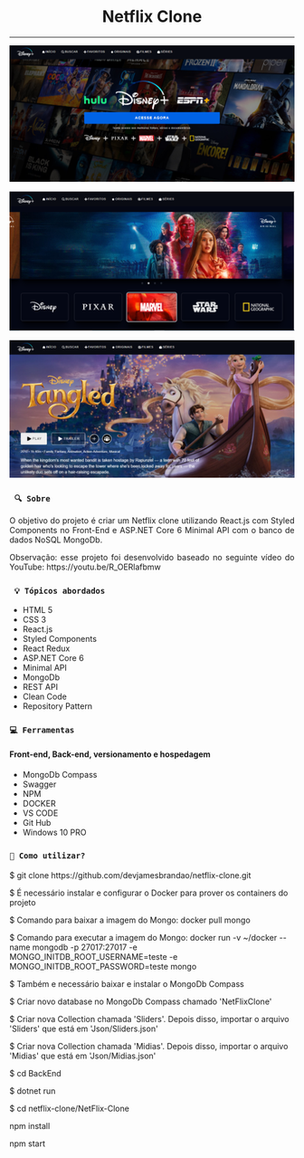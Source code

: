 <h1 align="center"><strong>Netflix Clone</strong></h1>

<hr/>

<p align="center">
    <img src="/Imagens/inicio.png" alt="Página de início" title="Início">
</p> 

<p align="center">
    <img src="/Imagens/home.png" alt="Página de conteúdo" title="Conteúdo">
</p> 

<p align="center">
    <img src="/Imagens/detalhes.png" alt="Página de detalhes" title="Detalhes">
</p> 


### ` 🔍 Sobre`

<p align="justify">O objetivo do projeto é criar um Netflix clone utilizando React.js com Styled Components no Front-End e ASP.NET Core 6 Minimal API com o banco de dados NoSQL MongoDb.</p>

<p align="justify">Observação: esse projeto foi desenvolvido baseado no seguinte vídeo do YouTube: https://youtu.be/R_OERlafbmw</p>

### ` 💡 Tópicos abordados`

* HTML 5
* CSS 3
* React.js
* Styled Components
* React Redux
* ASP.NET Core 6
* Minimal API
* MongoDb
* REST API
* Clean Code
* Repository Pattern

### `💻 Ferramentas`

#### Front-end, Back-end, versionamento e hospedagem

* MongoDb Compass
* Swagger
* NPM
* DOCKER
* VS CODE
* Git Hub
* Windows 10 PRO

### `🔎 Como utilizar?`

<p>$ git clone https://github.com/devjamesbrandao/netflix-clone.git</p>

<p>$ É necessário instalar e configurar o Docker para prover os containers do projeto</p>

<p>$ Comando para baixar a imagem do Mongo: docker pull mongo</p>

<p>$ Comando para executar a imagem do Mongo: docker run -v ~/docker --name mongodb -p 27017:27017 -e MONGO_INITDB_ROOT_USERNAME=teste -e MONGO_INITDB_ROOT_PASSWORD=teste mongo</p>

<p>$ Também e necessário baixar e instalar o MongoDb Compass</p>

<p>$ Criar novo database no MongoDb Compass chamado 'NetFlixClone'</p>

<p>$ Criar nova Collection chamada 'Sliders'. Depois disso, importar o arquivo 'Sliders' que está em 'Json/Sliders.json'</p>

<p>$ Criar nova Collection chamada 'Midias'. Depois disso, importar o arquivo 'Midias' que está em 'Json/Midias.json'</p>

<p>$ cd BackEnd</p>

<p>$ dotnet run</p>

<p>$ cd netflix-clone/NetFlix-Clone</p>

<p>npm install</p>

<p>npm start</p>
